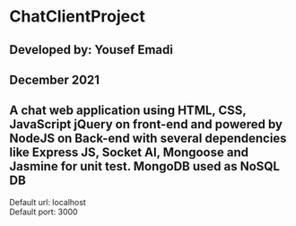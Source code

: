 # ChatClientProject
## Developed by: Yousef Emadi
## December 2021
## A chat web application using HTML, CSS, JavaScript jQuery on front-end and powered by NodeJS on Back-end with several dependencies like Express JS, Socket AI, Mongoose and Jasmine for unit test. MongoDB used as NoSQL DB
Default url: localhost <br>
Default port: 3000
